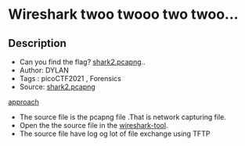 # Wireshark twoo twooo two twoo...

## Description
- Can you find the flag? [shark2.pcapng](./shark2.pcapng)..
- Author: DYLAN
- Tags  : picoCTF2021 , Forensics
- Source: [shark2.pcapng](./shark2.pcapng)

<ins>approach</ins>
- The source file is the pcapng file .That is network capturing file.
- Open the the source file in the [wireshark-tool](https://www.wireshark.org/).
- The source file have log og lot of file exchange using TFTP
